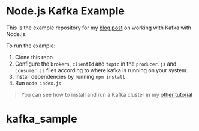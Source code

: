 # Node.js Kafka Example

This is the example repository for my [blog post](https://www.sohamkamani.com/nodejs/working-with-kafka/) on working with Kafka with Node.js.

To run the example:

1. Clone this repo
1. Configure the `brokers`, `clientId` and `topic` in the `producer.js` and `consumer.js` files according to where kafka is running on your system.
1. Install dependencies by running `npm install`
1. Run `node index.js`

> You can see how to install and run a Kafka cluster in my [other tutorial](https://www.sohamkamani.com/blog/2017/11/22/how-to-install-and-run-kafka/)
# kafka_sample
